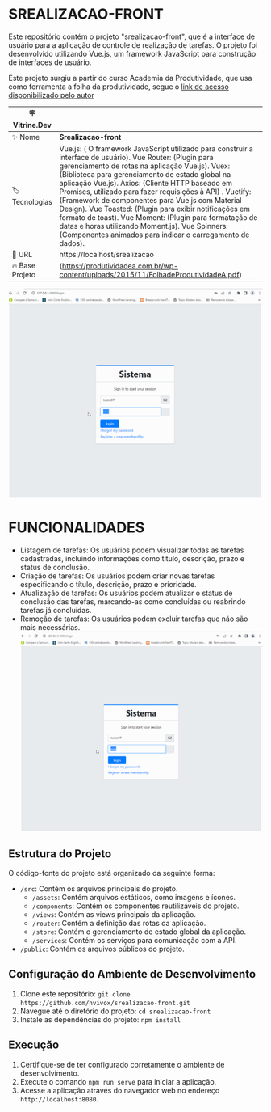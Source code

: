 # SREALIZACAO-FRONT

Este repositório contém o projeto "srealizacao-front", que é a interface de usuário para a aplicação
de controle de realização de tarefas. O projeto foi desenvolvido utilizando Vue.js, 
um framework JavaScript para construção de interfaces de usuário.

Este projeto surgiu a partir do curso Academia da Produtividade, que usa como ferramenta a
folha da produtividade, segue
o [link de acesso disponibilizado pelo autor](https://produtividadea.com.br/wp-content/uploads/2015/11/FolhadeProdutividadeA.pdf)

| :placard: Vitrine.Dev |                                                                                                                                                                                                                                                                                                                                                                                                                                                                                                                                                                                                                          |
|-----------------------|--------------------------------------------------------------------------------------------------------------------------------------------------------------------------------------------------------------------------------------------------------------------------------------------------------------------------------------------------------------------------------------------------------------------------------------------------------------------------------------------------------------------------------------------------------------------------------------------------------------------------|
| :sparkles: Nome       | **Srealizacao-front**                                                                                                                                                                                                                                                                                                                                                                                                                                                                                                                                                                                                    |
| :label: Tecnologias   | Vue.js: ( O framework JavaScript utilizado para construir a interface de usuário). Vue Router: (Plugin para gerenciamento de rotas na aplicação Vue.js). Vuex: (Biblioteca para gerenciamento de estado global na aplicação Vue.js). Axios: (Cliente HTTP baseado em Promises, utilizado para fazer requisições à API) . Vuetify: (Framework de componentes para Vue.js com Material Design). Vue Toasted: (Plugin para exibir notificações em formato de toast). Vue Moment: (Plugin para formatação de datas e horas utilizando Moment.js). Vue Spinners: (Componentes animados para indicar o carregamento de dados). |
| :rocket: URL          | https://localhost/srealizacao                                                                                                                                                                                                                                                                                                                                                                                                                                                                                                                                                                                            |
| :fire: Base Projeto   | (https://produtividadea.com.br/wp-content/uploads/2015/11/FolhadeProdutividadeA.pdf)                                                                                                                                                                                                                                                                                                                                                                                                                                                                                                                                     |

<!-- Inserir imagem com a #vitrinedev ao final do link -->
![](https://github.com/hvivox/srealizacao-front/blob/main/SISTEMA_VUEJS.gif?raw=true#vitrinedev)

<!-- ############################################################################## --> 


# FUNCIONALIDADES
- Listagem de tarefas: Os usuários podem visualizar todas as tarefas cadastradas, incluindo informações como título, descrição, prazo e status de conclusão.
- Criação de tarefas: Os usuários podem criar novas tarefas especificando o título, descrição, prazo e prioridade.
- Atualização de tarefas: Os usuários podem atualizar o status de conclusão das tarefas, marcando-as como concluídas ou reabrindo tarefas já concluídas.
- Remoção de tarefas: Os usuários podem excluir tarefas que não são mais necessárias.
  ![](https://github.com/hvivox/srealizacao-front/blob/main/SISTEMA_VUEJS.gif?raw=true?text=srealizacao_gif)


## Estrutura do Projeto
O código-fonte do projeto está organizado da seguinte forma:
- `/src`: Contém os arquivos principais do projeto.
    - `/assets`: Contém arquivos estáticos, como imagens e ícones.
    - `/components`: Contém os componentes reutilizáveis do projeto.
    - `/views`: Contém as views principais da aplicação.
    - `/router`: Contém a definição das rotas da aplicação.
    - `/store`: Contém o gerenciamento de estado global da aplicação.
    - `/services`: Contém os serviços para comunicação com a API.
- `/public`: Contém os arquivos públicos do projeto.

## Configuração do Ambiente de Desenvolvimento
1. Clone este repositório: `git clone https://github.com/hvivox/srealizacao-front.git`
2. Navegue até o diretório do projeto: `cd srealizacao-front`
3. Instale as dependências do projeto: `npm install`

## Execução
1. Certifique-se de ter configurado corretamente o ambiente de desenvolvimento.
2. Execute o comando `npm run serve` para iniciar a aplicação.
3. Acesse a aplicação através do navegador web no endereço `http://localhost:8080`.

